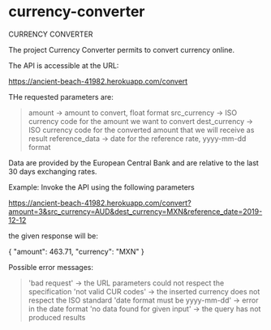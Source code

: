 # currency-converter

CURRENCY CONVERTER

The project Currency Converter permits to convert currency online.

The API is accessible at the URL: 

https://ancient-beach-41982.herokuapp.com/convert

THe requested parameters are:

> amount -> amount to convert, float format
> src_currency -> ISO currency code for the amount we want to convert
> dest_currency -> ISO currency code for the converted amount that we will receive as result
> reference_data -> date for the reference rate, yyyy-mm-dd format 

Data are provided by the European Central Bank and are relative to the last 30 days exchanging rates.


Example:
Invoke the API using the following parameters

https://ancient-beach-41982.herokuapp.com/convert?amount=3&src_currency=AUD&dest_currency=MXN&reference_date=2019-12-12

the given response will be:

{ 
  "amount": 463.71, 
  "currency": "MXN"
}


Possible error messages:

> 'bad request' -> the URL parameters could not respect the specification 
> 'not valid CUR codes' -> the inserted currency does not respect the ISO standard
> 'date format must be yyyy-mm-dd' -> error in the date format
> 'no data found for given input' -> the query has not produced results
